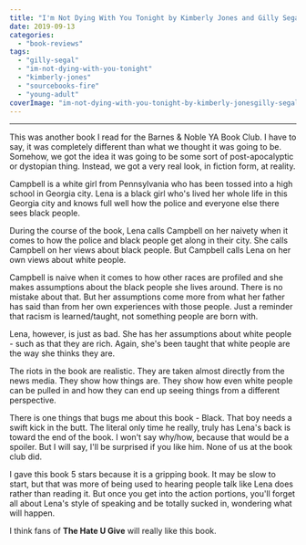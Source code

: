 ```yaml
---
title: "I'm Not Dying With You Tonight by Kimberly Jones and Gilly Segal"
date: 2019-09-13
categories: 
  - "book-reviews"
tags: 
  - "gilly-segal"
  - "im-not-dying-with-you-tonight"
  - "kimberly-jones"
  - "sourcebooks-fire"
  - "young-adult"
coverImage: "im-not-dying-with-you-tonight-by-kimberly-jonesgilly-segal.jpg"
---
```


* * *

This was another book I read for the Barnes & Noble YA Book Club. I have to say, it was completely different than what we thought it was going to be. Somehow, we got the idea it was going to be some sort of post-apocalyptic or dystopian thing. Instead, we got a very real look, in fiction form, at reality.

Campbell is a white girl from Pennsylvania who has been tossed into a high school in Georgia city. Lena is a black girl who's lived her whole life in this Georgia city and knows full well how the police and everyone else there sees black people.

During the course of the book, Lena calls Campbell on her naivety when it comes to how the police and black people get along in their city. She calls Campbell on her views about black people. But Campbell calls Lena on her own views about white people.

Campbell is naive when it comes to how other races are profiled and she makes assumptions about the black people she lives around. There is no mistake about that. But her assumptions come more from what her father has said than from her own experiences with those people. Just a reminder that racism is learned/taught, not something people are born with.

Lena, however, is just as bad. She has her assumptions about white people - such as that they are rich. Again, she's been taught that white people are the way she thinks they are.

The riots in the book are realistic. They are taken almost directly from the news media. They show how things are. They show how even white people can be pulled in and how they can end up seeing things from a different perspective.

There is one things that bugs me about this book - Black. That boy needs a swift kick in the butt. The literal only time he really, truly has Lena's back is toward the end of the book. I won't say why/how, because that would be a spoiler. But I will say, I'll be surprised if you like him. None of us at the book club did.

I gave this book 5 stars because it is a gripping book. It may be slow to start, but that was more of being used to hearing people talk like Lena does rather than reading it. But once you get into the action portions, you'll forget all about Lena's style of speaking and be totally sucked in, wondering what will happen.

I think fans of **The Hate U Give** will really like this book.
